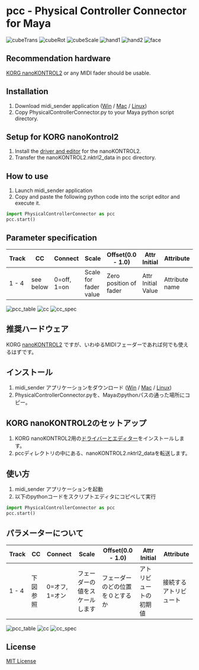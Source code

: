 # pcc - Physical Controller Connector for Maya
![cubeTrans](http://itonaofumi.github.io/pcc/cubeTrans.gif)
![cubeRot](http://itonaofumi.github.io/pcc/cubeRot.gif)
![cubeScale](http://itonaofumi.github.io/pcc/cubeScale.gif)
![hand1](http://itonaofumi.github.io/pcc/hand1.gif)
![hand2](http://itonaofumi.github.io/pcc/hand2.gif)
![face](http://itonaofumi.github.io/pcc/face.gif)

## Recommendation hardware
[KORG nanoKONTROL2](http://www.korg.com/jp/products/computergear/nanokontrol2/) or any MIDI fader should be usable.

## Installation
1. Download midi_sender application ([Win](https://drive.google.com/open?id=0B8B9l26ZTUIBS0h2OEZuR0U0elU) / [Mac](https://drive.google.com/open?id=0B8B9l26ZTUIBNGY5LTRCSjJySFk) / [Linux](https://drive.google.com/open?id=0B8B9l26ZTUIBd1ZjZHZJYlVKMnM))
2. Copy PhysicalControllerConnector.py to your Maya python script directory.

## Setup for KORG nanoKontrol2
1. Install the [driver and editor](http://www.korg.com/jp/support/download/product/0/159/#software) for the nanoKONTROL2.
2. Transfer the nanoKONTROL2.nktrl2_data in pcc directory.

## How to use
1. Launch midi_sender application
2. Copy and paste the following python code into the script editor and execute it.
```python
import PhysicalControllerConnector as pcc
pcc.start()
```

## Parameter specification
|Track|CC|Connect|Scale|Offset(0.0 - 1.0)|Attr Initial|Attribute|
|-----|--|-------|-----|------|------------|---------|
|1 - 4|see below|0=off, 1=on|Scale for fader value|Zero position of fader|Attr Initial Value|Attribute name|

![pcc_table](http://itonaofumi.github.io/pcc/pcc_table.png)
![cc](http://itonaofumi.github.io/pcc/nanoKONTROL2CC.png)
![cc_spec](http://itonaofumi.github.io/pcc/nanoKONTROL2CC_specE.png)

## 推奨ハードウェア
KORG [nanoKONTROL2](http://www.korg.com/jp/products/computergear/nanokontrol2/)
ですが、いわゆるMIDIフェーダーであれば何でも使えるはずです。

## インストール
1. midi_sender アプリケーションをダウンロード ([Win](https://drive.google.com/open?id=0B8B9l26ZTUIBS0h2OEZuR0U0elU) / [Mac](https://drive.google.com/open?id=0B8B9l26ZTUIBNGY5LTRCSjJySFk) / [Linux](https://drive.google.com/open?id=0B8B9l26ZTUIBd1ZjZHZJYlVKMnM))
2. PhysicalControllerConnector.pyを、Mayaのpythonパスの通った場所にコピー。

## KORG nanoKONTROL2のセットアップ
1. KORG nanoKONTROL2用の[ドライバーとエディター](http://www.korg.com/jp/support/download/product/0/159/#software)をインストールします。
2. pccディレクトリの中にある、nanoKONTROL2.nktrl2_dataを転送します。

## 使い方
1. midi_sender アプリケーションを起動
2. 以下のpythonコードをスクリプトエディタにコピペして実行
```python
import PhysicalControllerConnector as pcc
pcc.start()
```

## パラメーターについて
|Track|CC|Connect|Scale|Offset(0.0 - 1.0)|Attr Initial|Attribute|
|-----|--|-------|-----|------|------------|---------|
|1 - 4|下図参照|0=オフ, 1=オン|フェーダーの値をスケールします|フェーダーのどの位置を０とするか|アトリビュートの初期値|接続するアトリビュート|

![pcc_table](http://itonaofumi.github.io/pcc/pcc_table.png)
![cc](http://itonaofumi.github.io/pcc/nanoKONTROL2CC.png)
![cc_spec](http://itonaofumi.github.io/pcc/nanoKONTROL2CC_specJ.png)

## License
[MIT License](LICENSE)
